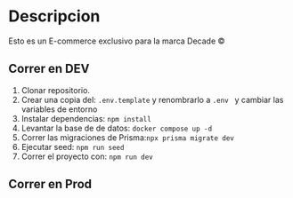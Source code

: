 # Descripcion 

Esto es un E-commerce exclusivo para la marca Decade ©


## Correr en DEV

1. Clonar repositorio.
2. Crear una copia del: ```.env.template``` y renombrarlo a ```.env ``` y cambiar las variables de entorno
3. Instalar dependencias: ```npm install```
4. Levantar la base de de datos: ```docker compose up -d```
5. Correr las migraciones de Prisma:```npx prisma migrate dev```
6. Ejecutar seed: ```npm run seed```
7. Correr el proyecto con: ```npm run dev```



## Correr en Prod

